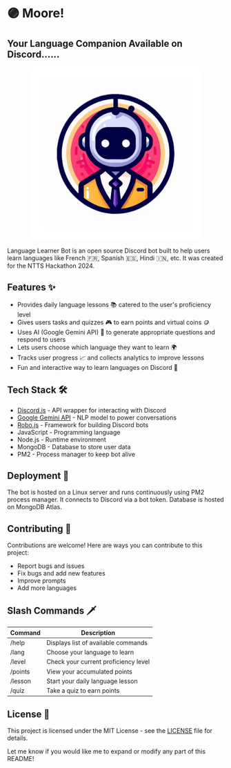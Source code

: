 # 🟣 Moore!

## Your Language Companion Available on Discord......

<p align="center">
    <img width="400" height="400" src="/Logo.png" alt="Logo">
</p>

Language Learner Bot is an open source Discord bot built to help users learn languages like French 🇫🇷, Spanish 🇪🇸, Hindi 🇮🇳, etc. It was created for the NTTS Hackathon 2024.

## Features ✨

- Provides daily language lessons 📚 catered to the user's proficiency level
- Gives users tasks and quizzes 🎮 to earn points and virtual coins 🪙
- Uses AI (Google Gemini API) 🧠 to generate appropriate questions and respond to users  
- Lets users choose which language they want to learn 🌍
- Tracks user progress 📈 and collects analytics to improve lessons
- Fun and interactive way to learn languages on Discord 🎉

## Tech Stack 🛠️

- [Discord.js](https://discord.js.org/) - API wrapper for interacting with Discord  
- [Google Gemini API](https://cloud.google.com/conversational-ai/docs/gemini/overview) - NLP model to power conversations
- [Robo.js](https://www.npmjs.com/package/robo-js) - Framework for building Discord bots 
- JavaScript - Programming language
- Node.js - Runtime environment
- MongoDB - Database to store user data
- PM2 - Process manager to keep bot alive

## Deployment 🚀

The bot is hosted on a Linux server and runs continuously using PM2 process manager. It connects to Discord via a bot token. Database is hosted on MongoDB Atlas.

## Contributing 🤝

Contributions are welcome! Here are ways you can contribute to this project: 

- Report bugs and issues
- Fix bugs and add new features
- Improve prompts
- Add more languages


## Slash Commands 🗡️

| Command | Description |
|-|-|  
| /help | Displays list of available commands |
| /lang | Choose your language to learn |
| /level | Check your current proficiency level |
| /points | View your accumulated points |
| /lesson | Start your daily language lesson |
| /quiz | Take a quiz to earn points |

## License 📝

This project is licensed under the MIT License - see the [LICENSE](LICENSE) file for details.

Let me know if you would like me to expand or modify any part of this README!
